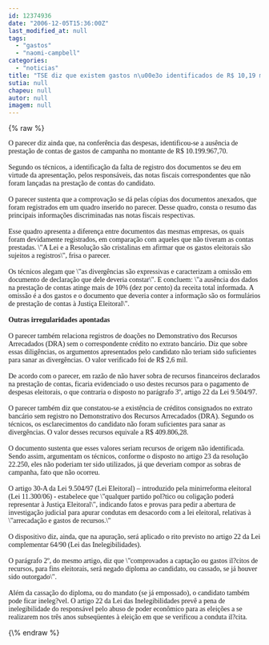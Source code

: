 ```yaml
---
id: 12374936
date: "2006-12-05T15:36:00Z"
last_modified_at: null
tags:
  - "gastos"
  - "naomi-campbell"
categories:
  - "noticias"
title: "TSE diz que existem gastos n\u00e3o identificados de R$ 10,19 milh\u00f5es nas contas de Lula"
sutia: null
chapeu: null
autor: null
imagem: null
---
```

{\% raw %}
<p><B></p>
<p><P></B><FONT face=Verdana>O parecer diz ainda que, na conferência das despesas, identificou-se a ausência de prestação de contas de gastos de campanha no montante de R$ 10.199.967,70.<BR><BR>Segundo os técnicos, a identificação da falta de registro dos documentos se deu em virtude da apresentação, pelos responsáveis, das notas fiscais correspondentes que não foram lançadas na prestação de contas do candidato. <BR><BR>O parecer sustenta que a comprovação se dá pelas cópias dos documentos anexados, que foram registrados em um quadro inserido no parecer. Desse quadro, consta o resumo das principais informações discriminadas nas notas fiscais respectivas. <BR><BR>Esse quadro apresenta a diferença entre documentos das mesmas empresas, os quais foram devidamente registrados, em comparação com aqueles que não tiveram as contas prestadas. \"A Lei e a Resolução são cristalinas em afirmar que os gastos eleitorais são sujeitos a registros\", frisa o parecer. <BR><BR>Os técnicos alegam que \"as divergências são expressivas e caracterizam a omissão em documento de declaração que dele deveria constar\". E concluem: \"a ausência dos dados na prestação de contas atinge mais de 10% (dez por cento) da receita total informada. A omissão é a dos gastos e o documento que deveria conter a informação são os formulários de prestação de contas à Justiça Eleitoral\". <BR><BR></FONT><FONT face=Verdana><B>Outras irregularidades apontadas <BR></B><BR>O parecer também relaciona registros de doações no Demonstrativo dos Recursos Arrecadados (DRA) sem o correspondente crédito no extrato bancário. Diz que sobre essas diligências, os argumentos apresentados pelo candidato não teriam sido suficientes para sanar as divergências. O valor verificado foi de R$ 2,6 mil. <BR><BR>De acordo com o parecer, em razão de não haver sobra de recursos financeiros declarados na prestação de contas, ficaria evidenciado o uso destes recursos para o pagamento de despesas eleitorais, o que contraria o disposto no parágrafo 3º, artigo 22 da Lei 9.504/97. <BR><BR>O parecer também diz que constatou-se a existência de créditos consignados no extrato bancário sem registro no Demonstrativo dos Recursos Arrecadados (DRA). Segundo os técnicos, os esclarecimentos do candidato não foram suficientes para sanar as divergências. O valor desses recursos equivale a R$ 409.806,28. <BR><BR>O documento sustenta que esses valores seriam recursos de origem não identificada. Sendo assim, argumentam os técnicos, conforme o disposto no artigo 23 da resolução 22.250, eles não poderiam ter sido utilizados, já que deveriam compor as sobras de campanha, fato que não ocorreu.<BR><BR>O artigo 30-A da Lei 9.504/97 (Lei Eleitoral) – introduzido pela minirreforma eleitoral (Lei 11.300/06) - estabelece que \"qualquer partido pol?tico ou coligação poderá representar à Justiça Eleitoral\", indicando fatos e provas para pedir a abertura de investigação judicial para apurar condutas em desacordo com a lei eleitoral, relativas à \"arrecadação e gastos de recursos.\"<BR><BR>O dispositivo diz, ainda, que na apuração, será aplicado o rito previsto no artigo 22 da Lei complementar 64/90 (Lei das Inelegibilidades).<BR><BR>O parágrafo 2º, do mesmo artigo, diz que \"comprovados a captação ou gastos il?citos de recursos, para fins eleitorais, será negado diploma ao candidato, ou cassado, se já houver sido outorgado\".&nbsp;<BR><BR>Além da cassação do diploma, ou do mandato (se já empossado), o candidato também pode ficar ineleg?vel. O artigo 22 da Lei das Inelegibilidades prevê a pena de inelegibilidade do responsável pelo abuso de poder econômico para as eleições a se realizarem nos três anos subseqüentes à eleição em que se verificou a conduta il?cita.<BR></FONT></P> </p>
{\% endraw %}